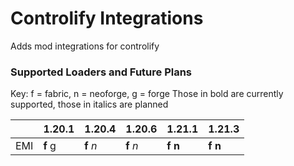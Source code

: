 # Controlify Integrations

Adds mod integrations for controlify




### Supported Loaders and Future Plans

Key: f = fabric, n = neoforge, g = forge
Those in bold are currently supported, those in italics are planned

|  | 1.20.1 | 1.20.4 | 1.20.6 | 1.21.1  | 1.21.3  |
| --- | --- | --- | --- |---------|---------|
| EMI | **f** g | **f** _n_ | **f** _n_ | **f n** | **f n** |
